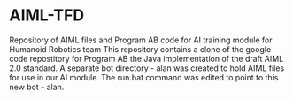 # AIML-TFD

Repository of AIML files and Program AB code for AI training module for Humanoid Robotics team
This repository contains a clone of the google code repostitory for Program AB the Java implementation of the draft AIML 2.0 standard.
A separate bot directory - alan was created to hold AIML files for use in our AI module.
The run.bat command was edited to point to this new bot - alan.

